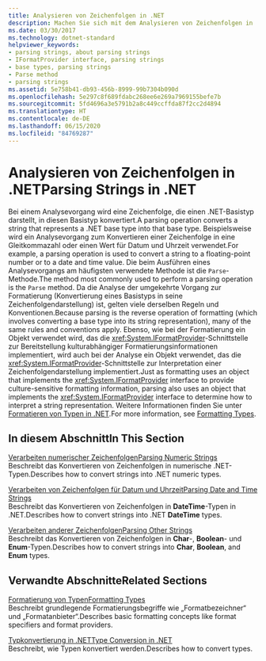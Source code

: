 ```yaml
---
title: Analysieren von Zeichenfolgen in .NET
description: Machen Sie sich mit dem Analysieren von Zeichenfolgen in .NET vertraut. Beim Analysieren wird eine Zeichenfolge, die einen .NET-Basistyp darstellt, in diesen Basistyp konvertiert. Das Analysieren ist der entgegengesetzte Vorgang zum Formatieren.
ms.date: 03/30/2017
ms.technology: dotnet-standard
helpviewer_keywords:
- parsing strings, about parsing strings
- IFormatProvider interface, parsing strings
- base types, parsing strings
- Parse method
- parsing strings
ms.assetid: 5e758b41-db93-456b-8999-99b7304b090d
ms.openlocfilehash: 5e297c8f689fdabc268ee6e269a7969155befe7b
ms.sourcegitcommit: 5fd4696a3e5791b2a8c449ccffda87f2cc2d4894
ms.translationtype: HT
ms.contentlocale: de-DE
ms.lasthandoff: 06/15/2020
ms.locfileid: "84769287"
---
```

# <a name="parsing-strings-in-net"></a><span data-ttu-id="7a061-105">Analysieren von Zeichenfolgen in .NET</span><span class="sxs-lookup"><span data-stu-id="7a061-105">Parsing Strings in .NET</span></span>
<span data-ttu-id="7a061-106">Bei einem Analysevorgang wird eine Zeichenfolge, die einen .NET-Basistyp darstellt, in diesen Basistyp konvertiert.</span><span class="sxs-lookup"><span data-stu-id="7a061-106">A parsing operation converts a string that represents a .NET base type into that base type.</span></span> <span data-ttu-id="7a061-107">Beispielsweise wird ein Analysevorgang zum Konvertieren einer Zeichenfolge in eine Gleitkommazahl oder einen Wert für Datum und Uhrzeit verwendet.</span><span class="sxs-lookup"><span data-stu-id="7a061-107">For example, a parsing operation is used to convert a string to a floating-point number or to a date and time value.</span></span> <span data-ttu-id="7a061-108">Die beim Ausführen eines Analysevorgangs am häufigsten verwendete Methode ist die `Parse`-Methode.</span><span class="sxs-lookup"><span data-stu-id="7a061-108">The method most commonly used to perform a parsing operation is the `Parse` method.</span></span> <span data-ttu-id="7a061-109">Da die Analyse der umgekehrte Vorgang zur Formatierung (Konvertierung eines Basistyps in seine Zeichenfolgendarstellung) ist, gelten viele derselben Regeln und Konventionen.</span><span class="sxs-lookup"><span data-stu-id="7a061-109">Because parsing is the reverse operation of formatting (which involves converting a base type into its string representation), many of the same rules and conventions apply.</span></span> <span data-ttu-id="7a061-110">Ebenso, wie bei der Formatierung ein Objekt verwendet wird, das die <xref:System.IFormatProvider>-Schnittstelle zur Bereitstellung kulturabhängiger Formatierungsinformationen implementiert, wird auch bei der Analyse ein Objekt verwendet, das die <xref:System.IFormatProvider>-Schnittstelle zur Interpretation einer Zeichenfolgendarstellung implementiert.</span><span class="sxs-lookup"><span data-stu-id="7a061-110">Just as formatting uses an object that implements the <xref:System.IFormatProvider> interface to provide culture-sensitive formatting information, parsing also uses an object that implements the <xref:System.IFormatProvider> interface to determine how to interpret a string representation.</span></span> <span data-ttu-id="7a061-111">Weitere Informationen finden Sie unter [Formatieren von Typen in .NET](formatting-types.md).</span><span class="sxs-lookup"><span data-stu-id="7a061-111">For more information, see [Formatting Types](formatting-types.md).</span></span>  
  
## <a name="in-this-section"></a><span data-ttu-id="7a061-112">In diesem Abschnitt</span><span class="sxs-lookup"><span data-stu-id="7a061-112">In This Section</span></span>  
 [<span data-ttu-id="7a061-113">Verarbeiten numerischer Zeichenfolgen</span><span class="sxs-lookup"><span data-stu-id="7a061-113">Parsing Numeric Strings</span></span>](parsing-numeric.md)  
 <span data-ttu-id="7a061-114">Beschreibt das Konvertieren von Zeichenfolgen in numerische .NET-Typen.</span><span class="sxs-lookup"><span data-stu-id="7a061-114">Describes how to convert strings into .NET numeric types.</span></span>  
  
 [<span data-ttu-id="7a061-115">Verarbeiten von Zeichenfolgen für Datum und Uhrzeit</span><span class="sxs-lookup"><span data-stu-id="7a061-115">Parsing Date and Time Strings</span></span>](parsing-datetime.md)  
 <span data-ttu-id="7a061-116">Beschreibt das Konvertieren von Zeichenfolgen in **DateTime**-Typen in .NET.</span><span class="sxs-lookup"><span data-stu-id="7a061-116">Describes how to convert strings into .NET **DateTime** types.</span></span>  
  
 [<span data-ttu-id="7a061-117">Verarbeiten anderer Zeichenfolgen</span><span class="sxs-lookup"><span data-stu-id="7a061-117">Parsing Other Strings</span></span>](parsing-other.md)  
 <span data-ttu-id="7a061-118">Beschreibt das Konvertieren von Zeichenfolgen in **Char**-, **Boolean**- und **Enum**-Typen.</span><span class="sxs-lookup"><span data-stu-id="7a061-118">Describes how to convert strings into **Char**, **Boolean**, and **Enum** types.</span></span>  
  
## <a name="related-sections"></a><span data-ttu-id="7a061-119">Verwandte Abschnitte</span><span class="sxs-lookup"><span data-stu-id="7a061-119">Related Sections</span></span>  
 [<span data-ttu-id="7a061-120">Formatierung von Typen</span><span class="sxs-lookup"><span data-stu-id="7a061-120">Formatting Types</span></span>](formatting-types.md)  
 <span data-ttu-id="7a061-121">Beschreibt grundlegende Formatierungsbegriffe wie „Formatbezeichner“ und „Formatanbieter“.</span><span class="sxs-lookup"><span data-stu-id="7a061-121">Describes basic formatting concepts like format specifiers and format providers.</span></span>  
  
 [<span data-ttu-id="7a061-122">Typkonvertierung in .NET</span><span class="sxs-lookup"><span data-stu-id="7a061-122">Type Conversion in .NET</span></span>](type-conversion.md)  
 <span data-ttu-id="7a061-123">Beschreibt, wie Typen konvertiert werden.</span><span class="sxs-lookup"><span data-stu-id="7a061-123">Describes how to convert types.</span></span>
